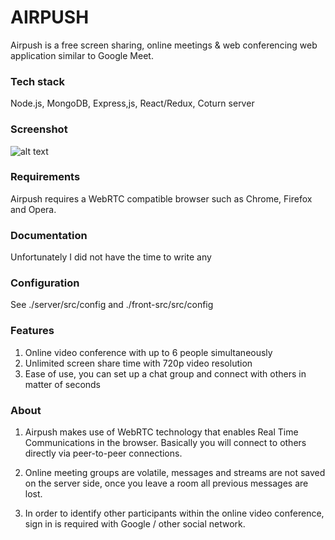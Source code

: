# AIRPUSH
<P> Airpush is a free screen sharing, online meetings & web conferencing web application similar to Google Meet.

### Tech stack
Node.js, MongoDB, Express,js, React/Redux, Coturn server

### Screenshot
![alt text](https://raw.githubusercontent.com/icrisu/airpush/master/screenshot.png)

### Requirements
Airpush requires a WebRTC compatible browser such as Chrome, Firefox and Opera.

### Documentation
Unfortunately I did not have the time to write any

### Configuration
See ./server/src/config and ./front-src/src/config

### Features
1. Online video conference with up to 6 people simultaneously
2. Unlimited screen share time with 720p video resolution
3. Ease of use, you can set up a chat group and connect with others in matter of seconds

### About
1. Airpush makes use of WebRTC technology that enables Real Time Communications in the browser. Basically you will connect to others directly via peer-to-peer connections. 

2. Online meeting groups are volatile, messages and streams are not saved on the server side, once you leave a room all previous messages are lost.

3. In order to identify other participants within the online video conference, sign in is required with Google / other social network. 
